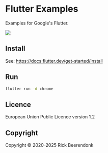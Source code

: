 # Flutter Examples

Examples for Google's Flutter.

![](https://img.shields.io/github/license/rickbeerendonk/flutter-examples.svg)

## Install

See: https://docs.flutter.dev/get-started/install

## Run

```bash
flutter run -d chrome
```

## Licence

European Union Public Licence version 1.2

## Copyright

Copyright © 2020-2025 Rick Beerendonk
